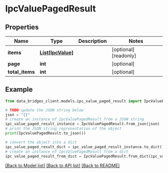 # IpcValuePagedResult


## Properties

Name | Type | Description | Notes
------------ | ------------- | ------------- | -------------
**items** | [**List[IpcValue]**](IpcValue.md) |  | [optional] [readonly] 
**page** | **int** |  | [optional] 
**total_items** | **int** |  | [optional] 

## Example

```python
from data_bridges_client.models.ipc_value_paged_result import IpcValuePagedResult

# TODO update the JSON string below
json = "{}"
# create an instance of IpcValuePagedResult from a JSON string
ipc_value_paged_result_instance = IpcValuePagedResult.from_json(json)
# print the JSON string representation of the object
print(IpcValuePagedResult.to_json())

# convert the object into a dict
ipc_value_paged_result_dict = ipc_value_paged_result_instance.to_dict()
# create an instance of IpcValuePagedResult from a dict
ipc_value_paged_result_from_dict = IpcValuePagedResult.from_dict(ipc_value_paged_result_dict)
```
[[Back to Model list]](../README.md#documentation-for-models) [[Back to API list]](../README.md#documentation-for-api-endpoints) [[Back to README]](../README.md)


